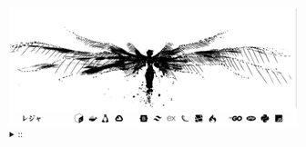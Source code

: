 <img src="./banner.png">
<details><summary> :: </summary>
<!--START_SECTION:waka-->

```
From: 09 August 2024 - To: 27 June 2025

Total Time: 1,558 hrs 4 mins

Python                     382 hrs 32 mins //////-------------------   22.71 %
PHP                        307 hrs 53 mins /////--------------------   18.28 %
Markdown                   215 hrs 33 mins ///----------------------   12.80 %
Other                      126 hrs 38 mins //-----------------------   07.52 %
```

<!--END_SECTION:waka-->
</details>
